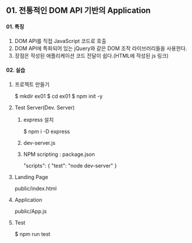 ## 01. 전통적인 DOM API 기반의 Application


#### 01. 특징
1. DOM API를 직접 JavaScript 코드로 호출
2. DOM API에 특화되어 있는 jQuery와 같은 DOM 조작 라이브러리들을 사용한다.
3. 장점은 작성된 애플리케이션 코드 전달이 쉽다.(HTML에 작성된 js 링크)


#### 02. 실습
1. 프로젝트 만들기

    $ mkdir ex01
    $ cd ex01
    $ npm init -y 

2. Test Server(Dev. Server)

    1) express 설치    

        $ npm i -D express 

    2) dev-server.js

    3) NPM scripting : package.json

        "scripts": {
            "test": "node dev-server"
        }

3. Landing Page

    public/index.html

4. Application

    public/App.js

5. Test

    $ npm run test